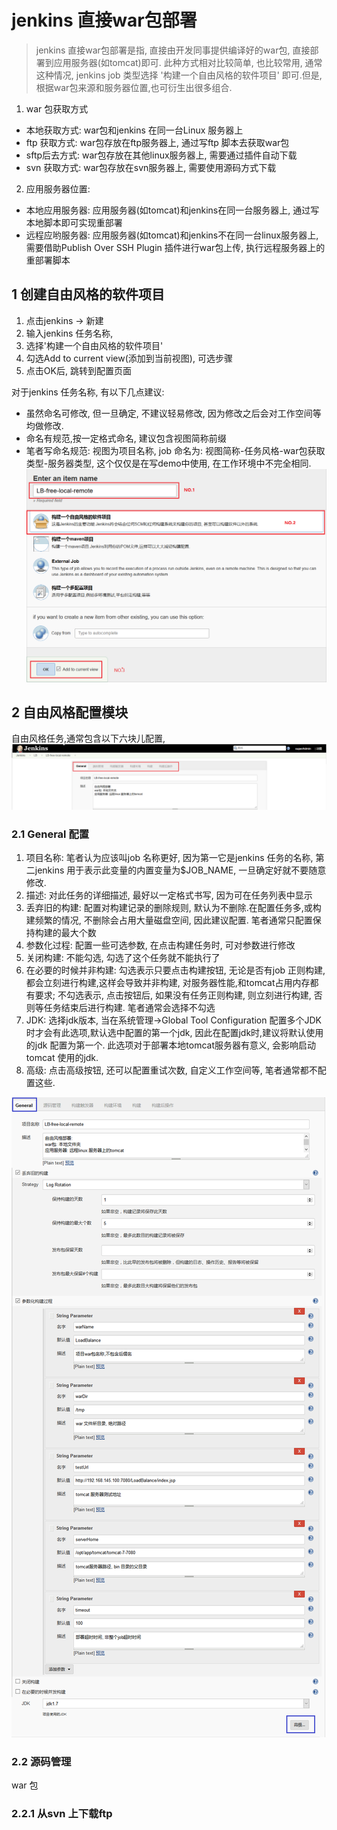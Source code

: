 # jenkins 直接war包部署
> jenkins 直接war包部署是指, 直接由开发同事提供编译好的war包, 直接部署到应用服务器(如tomcat)即可. 此种方式相对比较简单, 也比较常用, 通常这种情况, jenkins job 类型选择 '构建一个自由风格的软件项目' 即可.但是, 根据war包来源和服务器位置,也可衍生出很多组合.

1. war 包获取方式
* 本地获取方式: war包和jenkins 在同一台Linux 服务器上
* ftp 获取方式: war包存放在ftp服务器上, 通过写ftp 脚本去获取war包
* sftp后去方式: war包存放在其他linux服务器上, 需要通过插件自动下载
* svn 获取方式: war包存放在svn服务器上, 需要使用源码方式下载

2. 应用服务器位置:
* 本地应用服务器: 应用服务器(如tomcat)和jenkins在同一台服务器上, 通过写本地脚本即可实现重部署
* 远程应哟服务器: 应用服务器(如tomcat)和jenkins不在同一台linux服务器上, 需要借助Publish Over SSH Plugin 插件进行war包上传, 执行远程服务器上的重部署脚本


## 1 创建自由风格的软件项目
1. 点击jenkins -> 新建
2. 输入jenkins 任务名称,
3. 选择'构建一个自由风格的软件项目'
4. 勾选Add to current view(添加到当前视图), 可选步骤
5. 点击OK后, 跳转到配置页面

对于jenkins 任务名称, 有以下几点建议:
* 虽然命名可修改, 但一旦确定, 不建议轻易修改, 因为修改之后会对工作空间等均做修改.
* 命名有规范,按一定格式命名, 建议包含视图简称前缀
* 笔者写命名规范: 视图为项目名称, job 命名为: 视图简称-任务风格-war包获取类型-服务器类型, 这个仅仅是在写demo中使用, 在工作环境中不完全相同.
![](/assets/jenkins_2017-06-17_063136.png)

## 2 自由风格配置模块
自由风格任务,通常包含以下六块儿配置, 
![](/assets/jenkins_2017-06-17_071339.png)

### 2.1 General 配置
1. 项目名称: 笔者认为应该叫job 名称更好, 因为第一它是jenkins 任务的名称, 第二jenkins 用于表示此变量的内置变量为$JOB_NAME, 一旦确定好就不要随意修改.
2. 描述: 对此任务的详细描述, 最好以一定格式书写, 因为可在任务列表中显示
3. 丢弃旧的构建: 配置对构建记录的删除规则, 默认为不删除.在配置任务多,或构建频繁的情况, 不删除会占用大量磁盘空间, 因此建议配置. 笔者通常只配置保持构建的最大个数
4. 参数化过程: 配置一些可选参数, 在点击构建任务时, 可对参数进行修改
5. 关闭构建: 不能勾选, 勾选了这个任务就不能执行了
6. 在必要的时候并非构建: 勾选表示只要点击构建按钮, 无论是否有job 正则构建, 都会立刻进行构建,这样会导致并非构建, 对服务器性能,和tomcat占用内存都有要求; 不勾选表示, 点击按钮后, 如果没有任务正则构建, 则立刻进行构建, 否则等任务结束后进行构建. 笔者通常会选择不勾选
7. JDK: 选择jdk版本, 当在系统管理->Global Tool Configuration 配置多个JDK时才会有此选项,默认选中配置的第一个jdk, 因此在配置jdk时,建议将默认使用的jdk 配置为第一个. 此选项对于部署本地tomcat服务器有意义, 会影响启动tomcat 使用的jdk.
8. 高级: 点击高级按钮, 还可以配置重试次数, 自定义工作空间等, 笔者通常都不配置这些.

![](/assets/jenkins_2017-06-17_073616.png)

### 2.2 源码管理
war 包
### 2.2.1 从svn 上下载ftp














